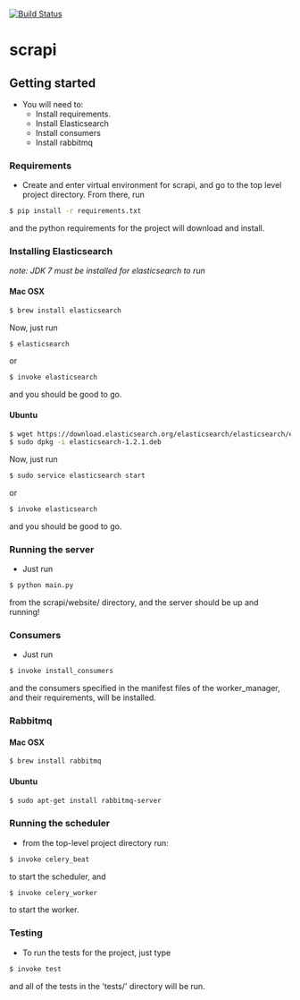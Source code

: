 [![Build Status](https://travis-ci.org/fabianvf/scrapi.svg?branch=develop)](https://travis-ci.org/fabianvf/scrapi)

scrapi
======

## Getting started

- You will need to:
    - Install requirements.
    - Install Elasticsearch
    - Install consumers
    - Install rabbitmq

### Requirements

- Create and enter virtual environment for scrapi, and go to the top level project directory. From there, run 

```bash
$ pip install -r requirements.txt
```

and the python requirements for the project will download and install. 


### Installing Elasticsearch
_note: JDK 7 must be installed for elasticsearch to run_

#### Mac OSX

```bash
$ brew install elasticsearch
```

Now, just run 
```bash
$ elasticsearch
```

or 

```bash
$ invoke elasticsearch
```

and you should be good to go.

#### Ubuntu 

```bash
$ wget https://download.elasticsearch.org/elasticsearch/elasticsearch/elasticsearch-1.2.1.deb 
$ sudo dpkg -i elasticsearch-1.2.1.deb
```

Now, just run 
```bash
$ sudo service elasticsearch start
```

or 

```bash
$ invoke elasticsearch
```

and you should be good to go.

### Running the server

- Just run 

```bash
$ python main.py
```

from the scrapi/website/ directory, and the server should be up and running!


### Consumers

- Just run

```bash
$ invoke install_consumers
```

and the consumers specified in the manifest files of the worker_manager, and their requirements, will be installed.

### Rabbitmq

#### Mac OSX

```bash
$ brew install rabbitmq
```

#### Ubuntu

```bash
$ sudo apt-get install rabbitmq-server
```


### Running the scheduler

- from the top-level project directory run:

```bash
$ invoke celery_beat
```

to start the scheduler, and 

```bash
$ invoke celery_worker
```

to start the worker.


### Testing

- To run the tests for the project, just type

```bash 
$ invoke test
```

and all of the tests in the 'tests/' directory will be run. 
